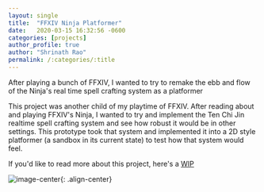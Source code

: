 ```yaml
---
layout: single
title:  "FFXIV Ninja Platformer"
date:   2020-03-15 16:32:56 -0600
categories: [projects] 
author_profile: true
author: "Shrinath Rao"
permalink: /:categories/:title
---
```


After playing a bunch of FFXIV, I wanted to try to remake the ebb and flow of the Ninja's real time spell crafting system as a platformer

This project was another child of my playtime of FFXIV. After reading about and playing FFXIV's Ninja, I wanted to try and implement the Ten Chi Jin realtime spell crafting system and see how robust it would be in other settings. This prototype took that system and implemented it into a 2D style platformer (a sandbox in its current state) to test how that system would feel.

If you'd like to read more about this project, here's a <a href= "https://shrinathrao97.github.io/blog/WIP-FFXIV-Ninja">WIP</a>

![image-center](../_img/Ninja/katon.gif){: .align-center}